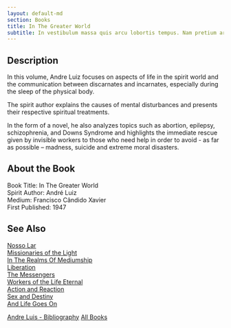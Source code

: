 ```yaml
---
layout: default-md
section: Books
title: In The Greater World
subtitle: In vestibulum massa quis arcu lobortis tempus. Nam pretium arcu in odio vulputate luctus.
---
```


## Description
In this volume, Andre Luiz focuses on aspects of life in the spirit world and the communication between discarnates and incarnates, especially during the sleep of the physical body.

The spirit author explains the causes of mental disturbances and presents their respective spiritual treatments.

In the form of a novel, he also analyzes topics such as abortion, epilepsy, schizophrenia, and Downs Syndrome and highlights the immediate rescue given by invisible workers to those who need help in order to avoid - as far as possible – madness, suicide and extreme moral disasters.


## About the Book
Book Title: In The Greater World  
Spirit Author: André Luiz  
Medium: Francisco Cândido Xavier   
First Published: 1947  


## See Also
[Nosso Lar](nosso-lar)  
[Missionaries of the Light](missionaries-of-the-light)  
[In The Realms Of Mediumship](in-the-realms-of-mediumship)  
[Liberation](liberation)  
[The Messengers](the-messengers)  
[Workers of the Life Eternal](workers-of-the-life-eternal)  
[Action and Reaction](action-and-reaction)  
[Sex and Destiny](sex-and-destiny)  
[And Life Goes On](and-life-goes-on)  


<a href="/books/andre-luis" class="button">Andre Luis - Bibliography</a>
<a href="/books" class="button">All Books</a>

